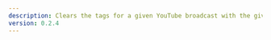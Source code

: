 ```yaml
---
description: Clears the tags for a given YouTube broadcast with the given ID
version: 0.2.4
---
```

